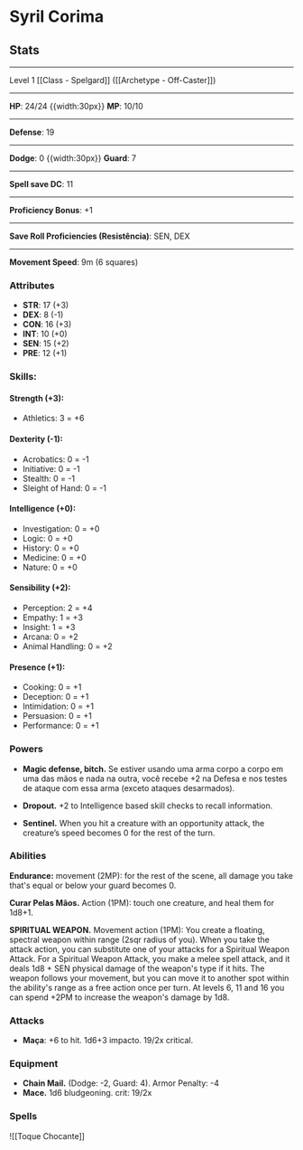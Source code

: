 # Syril Corima
## Stats
___
Level 1 [[Class - Spelgard]] ([[Archetype - Off-Caster]])
___
**HP**: 24/24
{{width:30px}}
**MP**: 10/10
___
**Defense**: 19
___
**Dodge**: 0 
{{width:30px}}
**Guard**: 7
___
**Spell save DC**: 11
___
**Proficiency Bonus**: +1
___
**Save Roll Proficiencies (Resistência)**: SEN, DEX
___
**Movement Speed**: 9m (6 squares)

### Attributes
- **STR**: 17 (+3)
- **DEX**: 8  (-1)
- **CON**: 16 (+3)
- **INT**: 10 (+0)
- **SEN**: 15 (+2)
- **PRE**: 12 (+1)

### Skills:
#### Strength (+3):
- Athletics: 3 = +6

#### Dexterity (-1):
- Acrobatics: 0 = -1
- Initiative: 0 = -1
- Stealth: 0 = -1
- Sleight of Hand: 0 = -1

#### Intelligence (+0):
- Investigation: 0 = +0
- Logic: 0 = +0
- History: 0 = +0
- Medicine: 0 = +0
- Nature: 0 = +0

#### Sensibility (+2):
- Perception: 2 = +4
- Empathy: 1 = +3
- Insight: 1 = +3
- Arcana: 0 = +2
- Animal Handling: 0 = +2

#### Presence (+1):
- Cooking: 0 = +1
- Deception: 0 = +1
- Intimidation: 0 = +1
- Persuasion: 0 = +1
- Performance: 0 = +1

### Powers
- **Magic defense, bitch.** Se estiver usando uma arma corpo a corpo em uma das mãos e nada na outra, você recebe +2 na Defesa e nos testes de ataque com essa arma (exceto ataques desarmados).

- **Dropout.** +2 to Intelligence based skill checks to recall information.

- **Sentinel.** When you hit a creature with an opportunity attack, the creature’s speed becomes 0 for the rest of the turn.

### Abilities

**Endurance:** movement (2MP): for the rest of the scene, all damage you take that's equal or below your guard becomes 0.

**Curar Pelas Mãos.** Action (1PM): touch one creature, and heal them for 1d8+1.

**SPIRITUAL WEAPON.** Movement action (1PM): You create a floating, spectral weapon within range (2sqr radius of you). When you take the attack action, you can substitute one of your attacks for a Spiritual Weapon Attack. For a Spiritual Weapon Attack, you make a melee spell attack, and it deals 1d8 + SEN physical damage of the weapon's type if it hits. The weapon follows your movement, but you can move it to another spot within the ability's range as a free action once per turn. At levels 6, 11 and 16 you can spend +2PM to increase the weapon's damage by 1d8.

### Attacks
- **Maça**: +6 to hit. 1d6+3 impacto. 19/2x critical.

### Equipment
- **Chain Mail.** (Dodge: -2, Guard: 4). Armor Penalty: -4
- **Mace.** 1d6 bludgeoning. crit: 19/2x

### Spells
![[Toque Chocante]]
